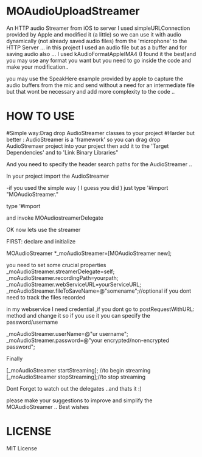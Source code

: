 MOAudioUploadStreamer
=====================

An HTTP audio Streamer from iOS to server 
I used simpleURLConnection provided by Apple and modified it 
(a little) so we can use it with audio dynamically (not already saved audio files) from the 'microphone'
to the HTTP Server ... 
in this project I used an audio file but as a buffer and for saving audio also ...
I used kAudioFormatAppleIMA4 (I found it the best)and you may use any format you want but you need to go inside the code and make 
your modification..

you may use the SpeakHere example provided by apple to capture the audio buffers from the mic and send without a need for an intermediate file 
but that wont be necessary and add more complexity to the code ..


HOW TO USE
==========

#Simple way:Drag drop AudioStreamer classes to your project
#Harder but better : AudioStreamer is a 'framework' so you can drag drop AudioStremaer project into your project
then add it to the 'Target Dependencies' and to 'Link Binary Libraries" 

And you need to specify the header search paths for the AudioStreamer ..


In your project import the AudioStreamer 

-if you used the simple way ( I guess you did )
just type 
'#import "MOAudioStreamer."

<else> 
type
'#import <AudioStreamer/AudioStreamer.h>

and invoke MOAudiostreamerDelegate 

OK now lets use the streamer

FIRST: declare and initialize

MOAudioStreamer *_moAudioStreamer=[MOAudioStreamer new];

you need to set some crucial properties 
_moAudioStreamer.streamerDelegate=self;
_moAudioStreamer.recordingPath=yourpath;
_moAudioStreamer.webServiceURL=yourServiceURL;
_moAudioStreamer.fileToSaveName=@"somename";//optional if you dont need to track the files recorded

in my webservice I need credential ,if you dont go to postRequestWithURL: method and change it 
so if you use it you can specify the password/username

_moAudioStreamer.userName=@"ur username";
_moAudioStreamer.password=@"your encrypted/non-encrypted password";

Finally 

[_moAudioStreamer startStreaming]; //to begin streaming
[_moAudioStreamer stopStreaming];//to stop streaming


Dont Forget to watch out the delegates ..and thats it :)

please make your suggestions to improve and simplify the MOAudioStreamer ..
Best wishes

LICENSE
========
MIT License 